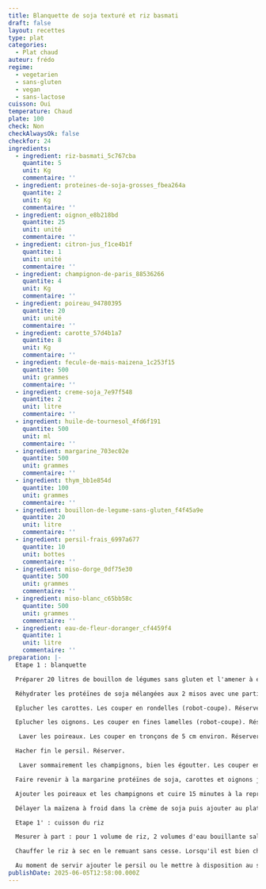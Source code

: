 ```yaml
---
title: Blanquette de soja texturé et riz basmati
draft: false
layout: recettes
type: plat
categories:
  - Plat chaud
auteur: frédo
regime:
  - vegetarien
  - sans-gluten
  - vegan
  - sans-lactose
cuisson: Oui
temperature: Chaud
plate: 100
check: Non
checkAlwaysOk: false
checkfor: 24
ingredients:
  - ingredient: riz-basmati_5c767cba
    quantite: 5
    unit: Kg
    commentaire: ''
  - ingredient: proteines-de-soja-grosses_fbea264a
    quantite: 2
    unit: Kg
    commentaire: ''
  - ingredient: oignon_e8b218bd
    quantite: 25
    unit: unité
    commentaire: ''
  - ingredient: citron-jus_f1ce4b1f
    quantite: 1
    unit: unité
    commentaire: ''
  - ingredient: champignon-de-paris_88536266
    quantite: 4
    unit: Kg
    commentaire: ''
  - ingredient: poireau_94780395
    quantite: 20
    unit: unité
    commentaire: ''
  - ingredient: carotte_57d4b1a7
    quantite: 8
    unit: Kg
    commentaire: ''
  - ingredient: fecule-de-mais-maizena_1c253f15
    quantite: 500
    unit: grammes
    commentaire: ''
  - ingredient: creme-soja_7e97f548
    quantite: 2
    unit: litre
    commentaire: ''
  - ingredient: huile-de-tournesol_4fd6f191
    quantite: 500
    unit: ml
    commentaire: ''
  - ingredient: margarine_703ec02e
    quantite: 500
    unit: grammes
    commentaire: ''
  - ingredient: thym_bb1e854d
    quantite: 100
    unit: grammes
    commentaire: ''
  - ingredient: bouillon-de-legume-sans-gluten_f4f45a9e
    quantite: 20
    unit: litre
    commentaire: ''
  - ingredient: persil-frais_6997a677
    quantite: 10
    unit: bottes
    commentaire: ''
  - ingredient: miso-dorge_0df75e30
    quantite: 500
    unit: grammes
    commentaire: ''
  - ingredient: miso-blanc_c65bb58c
    quantite: 500
    unit: grammes
    commentaire: ''
  - ingredient: eau-de-fleur-doranger_cf4459f4
    quantite: 1
    unit: litre
    commentaire: ''
preparation: |-
  Etape 1 : blanquette

  Préparer 20 litres de bouillon de légumes sans gluten et l'amener à ébullition.

  Réhydrater les protéïnes de soja mélangées aux 2 misos avec une partie du bouillon au moins 30 minutes.

  Eplucher les carottes. Les couper en rondelles (robot-coupe). Réserver. 

  Eplucher les oignons. Les couper en fines lamelles (robot-coupe). Réserver.

   Laver les poireaux. Les couper en tronçons de 5 cm environ. Réserver.

  Hacher fin le persil. Réserver.

   Laver sommairement les champignons, bien les égoutter. Les couper en 4. Réserver.

  Faire revenir à la margarine protéïnes de soja, carottes et oignons jusqu'à ce que les oignons soient bien dorés. Ajouter le bouillon et cuire 30 minutes à la reprise de l'ébullition.

  Ajouter les poireaux et les champignons et cuire 15 minutes à la reprise de l'ébullition.

  Délayer la maïzena à froid dans la crème de soja puis ajouter au plat pour épaissir le bouillon. Rectifier l'assaisonnement. Au dernier moment avant de partir en salle ajouter un trait de jus de citron.

  Etape 1' : cuisson du riz

  Mesurer à part : pour 1 volume de riz, 2 volumes d'eau bouillante salée.

  Chauffer le riz à sec en le remuant sans cesse. Lorsqu'il est bien chaud et commence à éclater légèrement, le vaporiser avec l'eau bouillante, réduire le feu, couvrir et laisser cuire jusqu'à absorption complète de l'eau. Transvaser de suite dans les gastros, arroser d'un peu d'huile et de la fleur d'oranger et maintenir au chaud.

  Au moment de servir ajouter le persil ou le mettre à disposition au service.
publishDate: 2025-06-05T12:58:00.000Z
---
```

